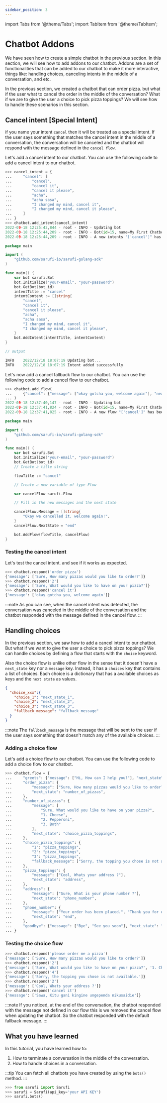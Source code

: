 ```yaml
---
sidebar_position: 3
---
```

import Tabs from '@theme/Tabs';
import TabItem from '@theme/TabItem';

# Chatbot Addons

We have seen how to create a simple chatbot in the previous section. In this section, we will see how to add addons to our chatbot. Addons are a set of functionalities that can be added to our chatbot to make it more interactive, things like: handling choices, canceling intents in the middle of a conversation, and etc.

In the previous section, we created a chatbot that can order pizza. but what if the user what to cancel the order in the middle of the conversation? What if we are to give the user a choice to pick pizza toppings? We will see how to handle these scenarios in this section.

## Cancel intent [Special Intent]

if you name your intent `cancel` then it will be treated as a special intent. If the user says something that matches the cancel intent in the middle of a conversation, the conversation will be canceled and the chatbot will respond with the message defined in the `cancel flow`.

Let's add a cancel intent to our chatbot. You can use the following code to add a cancel intent to our chatbot.

<Tabs>
<TabItem value="py" label="python">

```python
>>> cancel_intent = {
...     "cancel": [
...         "cancel",
...         "cancel it",
...         "cancel it please",
...         "acha",
...         "acha sasa",
...         "I changed my mind, cancel it",
...         "I changed my mind, cancel it please",
...     ]
... }
>>> chatbot.add_intent(cancel_intent)
2022-09-18 12:25:42,844 - root - INFO - Updating bot
2022-09-18 12:25:44,209 - root - INFO - Bot(id=15, name=My First Chatbot)
2022-09-18 12:25:44,209 - root - INFO - A new intents "['cancel']" has been added
```
</TabItem>
<TabItem value="go" label="Golang">

```go
package main

import (
	"github.com/sarufi-io/sarufi-golang-sdk"
)

func main() {
	var bot sarufi.Bot
	bot.Initialize("your-email", "your-password")
	bot.GetBot(bot_id)
	intentTitle := "cancel"
	intentContent := []string{
		"cancel",
		"cancel it",
		"cancel it please",
		"acha",
		"acha sasa",
		"I changed my mind, cancel it",
		"I changed my mind, cancel it please",
	}
	bot.AddIntent(intentTitle, intentContent)
}

// output

INFO	2022/12/18 18:07:19 Updating bot...
INFO	2022/12/18 18:07:19 Intent added successfully
```
</TabItem>
</Tabs>

Let's now add a cancel fallback flow to our chatbot. You can use the following code to add a cancel flow to our chatbot.
<Tabs>
<TabItem value="py" label="python">

```python
>>> chatbot.add_flow(
...     {"cancel": {"message": ["okay gotcha you, welcome again"], "next_state": "end"}}
... )
2022-09-18 12:37:40,147 - root - INFO - Updating bot
2022-09-18 12:37:41,824 - root - INFO - Bot(id=15, name=My First Chatbot)
2022-09-18 12:37:41,825 - root - INFO - A new flow "['cancel']" has been added
```
</TabItem>
<TabItem value="go" label="Golang">

```go
package main

import (
	"github.com/sarufi-io/sarufi-golang-sdk"
)

func main() {
	var bot sarufi.Bot
	bot.Initialize("your-email", "your-password")
	bot.GetBot(bot_id)
	// Create a title string

	flowTitle := "cancel"

	// Create a new variable of type Flow

	var cancelFlow sarufi.Flow

	// Fill in the new messages and the next state

	cancelFlow.Message = []string{
		"Okay we cancelled it, welcome again!",
	}
	cancelFlow.NextState = "end"

	bot.AddFlow(flowTitle, cancelFlow)
}

```
</TabItem>
</Tabs>

### Testing the cancel intent

Let's test the cancel intent. and see if it works as expected.

```python
>>> chatbot.respond('order pizza')
{'message': ['Sure, How many pizzas would you like to order?']}
>>> chatbot.respond('2')
{'message': ['Sure, What would you like to have on your pizza?']}
>>> chatbot.respond('cancel it')
{'message': ['okay gotcha you, welcome again']}
```

:::note
As you can see, when the cancel intent was detected, the conversation was canceled in the middle of the conversation and the chatbot responded with the message defined in the cancel flow.
:::

## Handling choices

In the previous section, we saw how to add a cancel intent to our chatbot. But what if we want to give the user a choice to pick pizza toppings? We can handle choices by defining a flow that starts with the `choice` keyword.

Also the choice flow is unlike other flow in the sense that it doesn't have a `next_state` key nor a `message` key. Instead, it has a `choices` key that contains a list of choices. Each choice is a dictionary that has a available choices as keys and the `next state` as values.

```json
{
  "choice_xxx":{
    "choice_1": "next_state_1",
    "choice_2": "next_state_2",
    "choice_3": "next_state_3",
    "fallback_message": "fallback_message"
  }
}
```

:::note
The `fallback_message` is the message that will be sent to the user if the user says something that doesn't match any of the available choices.
::: 

### Adding a choice flow

Let's add a choice flow to our chatbot. You can use the following code to add a choice flow to our chatbot.

```python
>>> chatbot.flow = {
...     "greets": {"message": ["Hi, How can I help you?"], "next_state": "end"},
...     "order_pizza": {
...         "message": ["Sure, How many pizzas would you like to order?"],
...         "next_state": "number_of_pizzas",
...     },
...     "number_of_pizzas": {
...         "message": [
...             "Sure, What would you like to have on your pizza?",
...             "1. Cheese",
...             "2. Pepperoni",
...             "3. Both"
...         ],
...         "next_state": "choice_pizza_toppings",
...     },
...     "choice_pizza_toppings": {
...         "1": "pizza_toppings",
...         "2": "pizza_toppings",
...         "3": "pizza_toppings",
...         "fallback_message": ["Sorry, the topping you chose is not available."],
...     },
...     "pizza_toppings": {
...         "message": ["Cool, Whats your address ?"],
...         "next_state": "address",
...     },
...     "address": {
...         "message": ["Sure, What is your phone number ?"],
...         "next_state": "phone_number",
...     },
...     "phone_number": {
...         "message": ["Your order has been placed.", "Thank you for ordering with us."],
...         "next_state": "end",
...     },
...     "goodbye": {"message": ["Bye", "See you soon"], "next_state": "end"},
... }
```

### Testing the choice flow

```python
>>> chatbot.respond('please order me a pizza')
{'message': ['Sure, How many pizzas would you like to order?']}
>>> chatbot.respond('2')
{'message': ['Sure, What would you like to have on your pizza?', '1. Cheese', '2. Pepperoni', '3. Both']}
>>> chatbot.respond('4')
{'message': ['Sorry, the topping you chose is not available.']}
>>> chatbot.respond('2')
{'message': ['Cool, Whats your address ?']}
>>> chatbot.respond('cancel it')
{'message': ['Sawa, Kitu gani kingine ungependa nikusaidie']}
```

:::note
If you noticed, at the end of the conversation, the chatbot responded with the message not defined in our flow this  is we removed the cancel flow  when updating the chatbot. So the chatbot responded with the default fallback message.
:::

## What you have learned

In this tutorial, you have learned how to:

1. How to terminate a conversation in the middle of the conversation.
2. How to handle choices in a conversation.

:::tip
You can fetch all chatbots you have created by using the `bots()` method.
:::

```python
>>> from sarufi import Sarufi
>>> sarufi = Sarufi(api_key='your API KEY')
>>> sarufi.bots()
```
